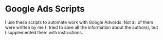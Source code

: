 # Google Ads Scripts

I use these scripts to automate work with Google Advords. Not all of them were written by me (I tried to save all the information about the authors), but I supplemented them with instructions.

